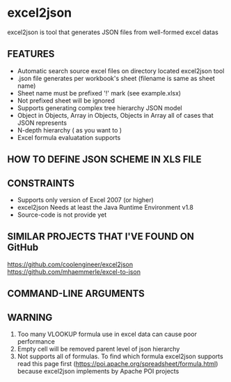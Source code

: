 excel2json
==========
excel2json is tool that generates JSON files from well-formed excel datas

## FEATURES
* Automatic search source excel files on directory located excel2json tool
* .json file generates per workbook's sheet (filename is same as sheet name)
 * Sheet name must be prefixed '!' mark (see example.xlsx)
 * Not prefixed sheet will be ignored
* Supports generating complex tree hierarchy JSON model
 * Object in Objects, Array in Objects, Objects in Array all of cases that JSON represents
 * N-depth hierarchy ( as you want to )
* Excel formula evaluatation supports

## HOW TO DEFINE JSON SCHEME IN XLS FILE 

## CONSTRAINTS
* Supports only version of Excel 2007 (or higher)
* excel2json Needs at least the Java Runtime Environment v1.8
* Source-code is not provide yet

## SIMILAR PROJECTS THAT I'VE FOUND ON GitHub
https://github.com/coolengineer/excel2json
https://github.com/mhaemmerle/excel-to-json

## COMMAND-LINE ARGUMENTS


## WARNING
1. Too many VLOOKUP formula use in excel data can cause poor performance 
2. Empty cell will be removed parent level of json hierarchy
3. Not supports all of formulas. To find which formula excel2json supports read this page first (https://poi.apache.org/spreadsheet/formula.html) because excel2json implements by Apache POI projects 
